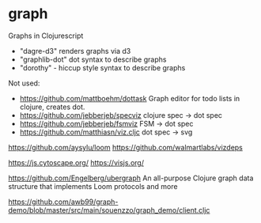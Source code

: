 # graph


Graphs in Clojurescript

- "dagre-d3" renders graphs via d3
- "graphlib-dot" dot syntax to describe graphs
- "dorothy" - hiccup style syntax to describe graphs


Not used:
- https://github.com/mattboehm/dottask Graph editor for todo lists in clojure, creates dot.
- https://github.com/jebberjeb/specviz  clojure spec -> dot spec
- https://github.com/jebberjeb/fsmviz  FSM -> dot spec
- https://github.com/matthiasn/viz.cljc dot spec -> svg

https://github.com/aysylu/loom
https://github.com/walmartlabs/vizdeps 


https://js.cytoscape.org/
https://visjs.org/

https://github.com/Engelberg/ubergraph
An all-purpose Clojure graph data structure that implements Loom protocols and more

https://github.com/awb99/graph-demo/blob/master/src/main/souenzzo/graph_demo/client.cljc
